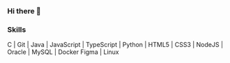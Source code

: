 ### Hi there 👋

<!--
**Zeidxn/Zeidxn** is a ✨ _special_ ✨ repository because its `README.md` (this file) appears on your GitHub profile.

Here are some ideas to get you started:

- 🔭 I’m currently working on an ERP of a gaz station
- 🌱 I’m currently learning TypeScript and React
- 📫 How to reach me: ...
- 😄 Pronouns: he/him
- ⚡ Fun fact: ...
-->

### Skills
C | Git | Java | JavaScript | TypeScript | Python | HTML5 | CSS3 | NodeJS | Oracle | MySQL | Docker  Figma | Linux
